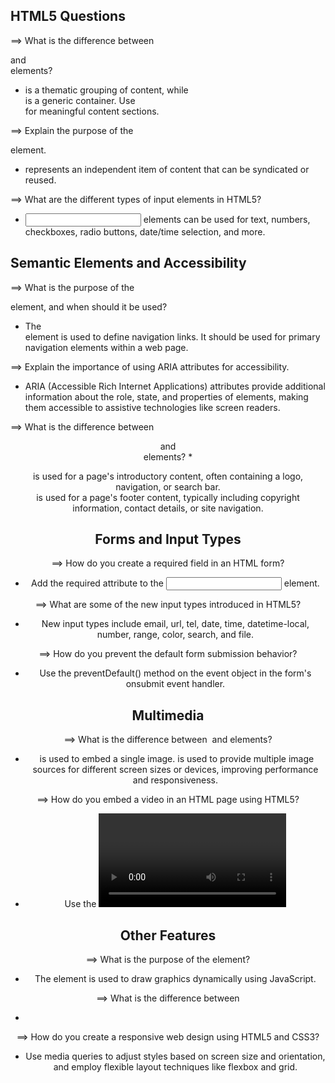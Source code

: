 HTML5 Questions
--------------

==> What is the difference between <section> and <div> elements?
*  <section> is a thematic grouping of content, while <div> is a generic container. Use <section> for meaningful content sections.

==> Explain the purpose of the <article> element.
*  <article> represents an independent item of content that can be syndicated or reused.

==> What are the different types of input elements in HTML5?
*  <input> elements can be used for text, numbers, checkboxes, radio buttons, date/time selection, and more.

Semantic Elements and Accessibility
-----------------------------------

==> What is the purpose of the <nav> element, and when should it be used?
*  The <nav> element is used to define navigation links. It should be used for primary navigation elements within a web page.

==> Explain the importance of using ARIA attributes for accessibility.
*  ARIA (Accessible Rich Internet Applications) attributes provide additional information about the role, state, and properties of elements, making them accessible to assistive technologies like screen readers.

==> What is the difference between <header> and <footer> elements?
* 
<header> is used for a page's introductory content, often containing a logo, navigation, or search bar.
<footer> is used for a page's footer content, typically including copyright information, contact details, or site navigation.

Forms and Input Types
---------------------
==> How do you create a required field in an HTML form?
*  Add the required attribute to the <input> element.

==> What are some of the new input types introduced in HTML5?
*  New input types include email, url, tel, date, time, datetime-local, number, range, color, search, and file.

==> How do you prevent the default form submission behavior?
*  Use the preventDefault() method on the event object in the form's onsubmit event handler.

Multimedia
----------
==> What is the difference between <img> and <picture> elements?
* <img> is used to embed a single image.
<picture> is used to provide multiple image sources for different screen sizes or devices, improving performance and responsiveness.

==> How do you embed a video in an HTML page using HTML5?
*  Use the <video> element with appropriate source attributes.

Other Features
--------------
==> What is the purpose of the <canvas> element?
*  The <canvas> element is used to draw graphics dynamically using JavaScript.

==> What is the difference between <audio> and <source> elements?
* <audio> is the container element for audio content.
<source> is used to specify different audio sources for different formats or devices.

==> How do you create a responsive web design using HTML5 and CSS3?
*  Use media queries to adjust styles based on screen size and orientation, and employ flexible layout techniques like flexbox and grid.
